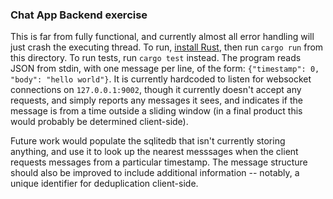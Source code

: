 ### Chat App Backend exercise

This is far from fully functional, and currently almost all error handling will just crash the executing thread.
To run, [install Rust](https://rustup.rs/), then run `cargo run` from this directory.
To run tests, run `cargo test` instead.
The program reads JSON from stdin, with one message per line, of the form:
`{"timestamp": 0, "body": "hello world"}`.
It is currently hardcoded to listen for websocket connections on `127.0.0.1:9002`, though it currently doesn't accept any requests, and simply reports any messages it sees, and indicates if the message is from a time outside a sliding window (in a final product this would probably be determined client-side).

Future work would populate the sqlitedb that isn't currently storing anything, and use it to look up the nearest messsages when the client requests messages from a particular timestamp.
The message structure should also be improved to include additional information -- notably, a unique identifier for deduplication client-side.
